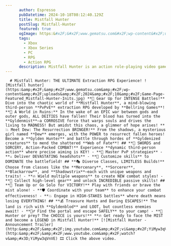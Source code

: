 ```yaml
---
      author: Espresso
      pubDatetime: 2024-10-18T08:12:40.129Z
      title: Mistfall Hunter
      postSlug: Mistfall-Hunter
      featured: true
      ogImage: https:&#x2F;&#x2F;www.gematsu.com&#x2F;wp-content&#x2F;uploads&#x2F;2024&#x2F;10&#x2F;Game-Page-Featured_Mistfall-Hunter-Inits.jpg
      tags: 
        - Xbox
        - Xbox Series
        - PC
        - RPG
        - Action RPG
      description: Mistfall Hunter is an action role-playing video game developed and published by Bellring Games. About Mistfall Hunter is a third-person action player-versus-player-versus-environment extraction RPG…
---
```

      # Mistfall Hunter: THE ULTIMATE Extraction RPG Experience! ![Mistfall hunter](https:&amp;#x2F;&amp;#x2F;www.gematsu.com&amp;#x2F;wp-content&amp;#x2F;uploads&amp;#x2F;2024&amp;#x2F;10&amp;#x2F;Game-Page-Featured_Mistfall-Hunter-Inits.jpg) **🚨 Gear Up for INTENSE Battles!** Dive into the chaotic world of **Mistfall Hunter**, a mind-blowing third-person **PvPvE** extraction RPG developed by **Bellring Games**! **🌌 A World in Ruins:** In the wake of an EPIC war between gods and outer gods, ALL DEITIES have fallen! Their blood has turned into the **Gyldenmist**—a CORROSIVE force that warps souls and drives the living to MADNESS! But amidst this chaos, a glimmer of hope arises! **💥 Meet Dew: The Resurrection BRINGER!** From the shadows, a mysterious girl named **Dew** emerges, with the POWER to resurrect fallen heroes! Become a **Gylden Hunter** and battle through hordes of **Gyldenized creatures** to mend the shattered **Web of Fate**! ## **🔪 SWORDS and SORCERY, Action-Packed COMBAT!** Experience **dynamic third-person action** where precise aiming is KEY! - **🎯 Master PvP strategies** - **⚔️ Deliver DEVASTATING headshots** - **💪 Customize skills** to DOMINATE the battlefield! ## **🎭 Diverse Classes, LIMITLESS Builds!** Choose from classes like the **Mercenary**, **Sorcerer**, **Blackarrow**, and **Shadowstrix**—each with unique weapons and traits! - **🔥 Wield multiple weapons** to create NEW combat styles! - **💎 Collect high-level gear** and unlock INCREDIBLE passive skills! ## **🤝 Team Up or Go Solo for VICTORY!** Play with friends or brave the mist alone! - **🛡️ Coordinate with your team** to enhance your combat effectiveness! - **💥 Engage in HIGH-STAKES battles** where death means losing EVERYTHING! ## **💰 Treasure Hunts and Daring ESCAPES!** The land is rich with **Gyldenblod** and LOOT, but countless enemies await! - **🕵️‍♂️ Find the portal and escape SAFELY** to your camp! - **👹 Hunter or prey? The CHOICE is yours!** **🔥 Get ready to face the MIST and become a LEGEND in Mistfall Hunter!** [![Mistfall Hunter - Announcement Trailer](http:&amp;#x2F;&amp;#x2F;img.youtube.com&amp;#x2F;vi&amp;#x2F;YiMyw3qVnVE&amp;#x2F;0.jpg)](http:&amp;#x2F;&amp;#x2F;www.youtube.com&amp;#x2F;watch?v&amp;#x3D;YiMyw3qVnVE) 🎞️ Click the above video.
    